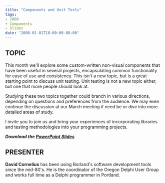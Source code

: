 ```yaml
---
title: "Components and Unit Tests"
tags:
- 2008
- Components
- Slides
date: "2008-01-01T18:00:00-08:00"
---
```


## TOPIC ##


This month we'll explore some custom-written non-visual components that have been useful in several projects, encapsulating common functionality for ease of use and consistency.  This isn't a new topic, but is a great starting point to discuss unit testing.  Unit testing is not a new topic either, but one that more people should look at.

Studying these two topics together could branch in various directions, depending on questions and preferences from the audience.  We may even continue the discussion at our March meeting if need be or dive into more detailed areas of study.

I invite you to join us and bring your experiences of incorporating libraries and testing methodologies into your programming projects.

***Download the [PowerPoint Slides](/presentations/2008-01_UnitTests/UnitTestingDelphi.ppt)***

## PRESENTER ##

**David Cornelius** has been using Borland's software development tools since the mid-80's. He is the coordinator of the Oregon Delphi User Group and works full time as a Delphi programmer in Portland.
